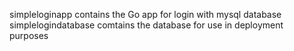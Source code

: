 simpleloginapp contains the Go app for login with mysql database
simplelogindatabase comtains the database for use in deployment purposes
